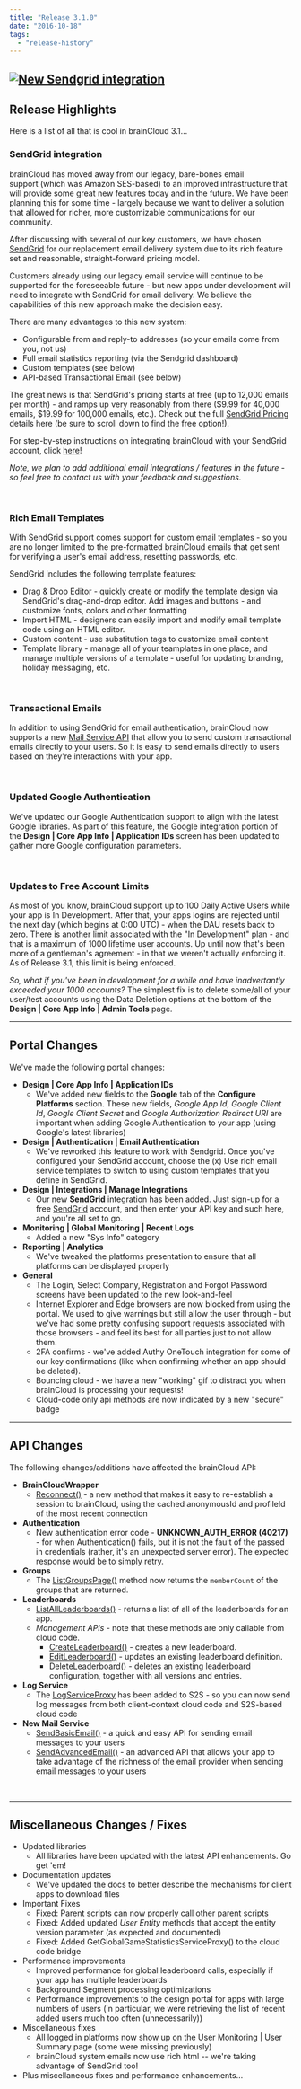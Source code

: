 ```yaml
---
title: "Release 3.1.0"
date: "2016-10-18"
tags: 
  - "release-history"
---
```


## [![New Sendgrid integration](images/BC_TwitterPromo_3-1_SendGrid_1024x512.png)](images/BC_TwitterPromo_3-1_SendGrid_1024x512.png)

## Release Highlights

Here is a list of all that is cool in brainCloud 3.1...

### SendGrid integration

brainCloud has moved away from our legacy, bare-bones email support (which was Amazon SES-based) to an improved infrastructure that will provide some great new features today and in the future. We have been planning this for some time - largely because we want to deliver a solution that allowed for richer, more customizable communications for our community.

After discussing with several of our key customers, we have chosen [SendGrid](http://sendgrid.com) for our replacement email delivery system due to its rich feature set and reasonable, straight-forward pricing model.

Customers already using our legacy email service will continue to be supported for the foreseeable future - but new apps under development will need to integrate with SendGrid for email delivery. We believe the capabilities of this new approach make the decision easy.

There are many advantages to this new system:

- Configurable from and reply-to addresses (so your emails come from you, not us)
- Full email statistics reporting (via the Sendgrid dashboard)
- Custom templates (see below)
- API-based Transactional Email (see below)

The great news is that SendGrid's pricing starts at free (up to 12,000 emails per month) - and ramps up very reasonably from there ($9.99 for 40,000 emails, $19.99 for 100,000 emails, etc.). Check out the full [SendGrid Pricing](https://sendgrid.com/pricing/) details here (be sure to scroll down to find the free option!).

For step-by-step instructions on integrating brainCloud with your SendGrid account, click [here](/learn/portal-tutorials/email-integration-sendgrid/)!

_Note, we plan to add additional email integrations / features in the future - so feel free to contact us with your feedback and suggestions._

 

### **Rich Email Templates**

With SendGrid support comes support for custom email templates - so you are no longer limited to the pre-formatted brainCloud emails that get sent for verifying a user's email address, resetting passwords, etc.

SendGrid includes the following template features:

- Drag & Drop Editor - quickly create or modify the template design via SendGrid's drag-and-drop editor. Add images and buttons - and customize fonts, colors and other formatting
- Import HTML - designers can easily import and modify email template code using an HTML editor.
- Custom content - use substitution tags to customize email content
- Template library - manage all of your teamplates in one place, and manage multiple versions of a template - useful for updating branding, holiday messaging, etc.

 

### Transactional Emails

In addition to using SendGrid for email authentication, brainCloud now supports a new [Mail Service API](/api/capi/mail) that allow you to send custom transactional emails directly to your users. So it is easy to send emails directly to users based on they're interactions with your app.

 

### Updated Google Authentication

We've updated our Google Authentication support to align with the latest Google libraries. As part of this feature, the Google integration portion of the **Design | Core App Info | Application IDs** screen has been updated to gather more Google configuration parameters.

 

### Updates to Free Account Limits

As most of you know, brainCloud support up to 100 Daily Active Users while your app is In Development. After that, your apps logins are rejected until the next day (which begins at 0:00 UTC) - when the DAU resets back to zero. There is another limit associated with the "In Development" plan - and that is a maximum of 1000 lifetime user accounts. Up until now that's been more of a gentleman's agreement - in that we weren't actually enforcing it. As of Release 3.1, this limit is being enforced.

_So, what if you've been in development for a while and have inadvertantly exceeded your 1000 accounts?_ The simplest fix is to delete some/all of your user/test accounts using the Data Deletion options at the bottom of the **Design | Core App Info | Admin Tools** page.

* * *

## Portal Changes

We've made the following portal changes:

- **Design | Core App Info | Application IDs**
    - We've added new fields to the **Google** tab of the **Configure Platforms** section. These new fields, _Google App Id_, _Google Client Id_, _Google Client Secret_ and _Google Authorization Redirect URI_ are important when adding Google Authentication to your app (using Google's latest libraries)
- **Design | Authentication | Email Authentication**
    - We've reworked this feature to work with Sendgrid. Once you've configured your SendGrid account, choose the (x) Use rich email service templates to switch to using custom templates that you define in SendGrid.
- **Design | Integrations | Manage Integrations**
    - Our new **SendGrid** integration has been added. Just sign-up for a free [SendGrid](http://sendgrid.com) account, and then enter your API key and such here, and you're all set to go.
- **Monitoring | Global Monitoring | Recent Logs**
    - Added a new "Sys Info" category
- **Reporting | Analytics**
    - We've tweaked the platforms presentation to ensure that all platforms can be displayed properly
- **General**
    - The Login, Select Company, Registration and Forgot Password screens have been updated to the new look-and-feel
    - Internet Explorer and Edge browsers are now blocked from using the portal. We used to give warnings but still allow the user through - but we've had some pretty confusing support requests associated with those browsers - and feel its best for all parties just to not allow them.
    - 2FA confirms - we've added Authy OneTouch integration for some of our key confirmations (like when confirming whether an app should be deleted).
    - Bouncing cloud - we have a new "working" gif to distract you when brainCloud is processing your requests!
    - Cloud-code only api methods are now indicated by a new "secure" badge

* * *

## API Changes

The following changes/additions have affected the brainCloud API:

- **BrainCloudWrapper**
    - [Reconnect()](/api/wrapper/reconnect) - a new method that makes it easy to re-establish a session to brainCloud, using the cached anonymousId and profileId of the most recent connection
- **Authentication**
    - New authentication error code - **UNKNOWN\_AUTH\_ERROR (40217)** - for when Authentication() fails, but it is not the fault of the passed in credentials (rather, it's an unexpected server error). The expected response would be to simply retry.
- **Groups**
    - The [ListGroupsPage()](/api/capi/group/listgroupspage) method now returns the `memberCount` of the groups that are returned.
- **Leaderboards**
    - [ListAllLeaderboards()](/api/capi/leaderboard/listallleaderboards) - returns a list of all of the leaderboards for an app.
    - _Management APIs_ - note that these methods are only callable from cloud code.
        - [CreateLeaderboard()](/api/capi/leaderboard/createleaderboard) - creates a new leaderboard.
        - [EditLeaderboard()](/api/capi/leaderboard/editleaderboard) - updates an existing leaderboard definition.
        - [DeleteLeaderboard()](/api/capi/leaderboard/deleteleaderboards) - deletes an existing leaderboard configuration, together with all versions and entries.
- **Log Service**
    - The [LogServiceProxy](/api/s2s/bridge/getlogserviceproxy) has been added to S2S - so you can now send log messages from both client-context cloud code and S2S-based cloud code
- **New Mail Service**
    - [SendBasicEmail()](/api/capi/mail/sendbasicemail) - a quick and easy API for sending email messages to your users
    - [SendAdvancedEmail()](/api/capi/mail/sendadvancedemail) - an advanced API that allows your app to take advantage of the richness of the email provider when sending email messages to your users

 

* * *

## Miscellaneous Changes / Fixes

- Updated libraries
    - All libraries have been updated with the latest API enhancements. Go get 'em!
- Documentation updates
    - We've updated the docs to better describe the mechanisms for client apps to download files
- Important Fixes
    - Fixed: Parent scripts can now properly call other parent scripts
    - Fixed: Added updated _User Entity_ methods that accept the entity version parameter (as expected and documented)
    - Fixed: Added GetGlobalGameStatisticsServiceProxy() to the cloud code bridge
- Performance improvements
    - Improved performance for global leaderboard calls, especially if your app has multiple leaderboards
    - Background Segment processing optimizations
    - Performance improvements to the design portal for apps with large numbers of users (in particular, we were retrieving the list of recent added users much too often (unnecessarily))
- Miscellaneous fixes
    - All logged in platforms now show up on the User Monitoring | User Summary page (some were missing previously)
    - brainCloud system emails now use rich html -- we're taking advantage of SendGrid too!
- Plus miscellaneous fixes and performance enhancements...
